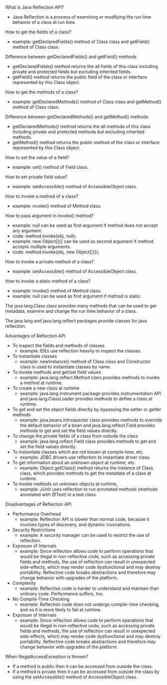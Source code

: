 What is Java Reflection API?
- Java Reflection is a process of examining or modifying the run time behavior of a class at run time.

How to get the fields of a class?
- example: getDeclaredFields() method of Class class and getField() method of Class class.

Difference between getDeclaredFields() and getField() methods
- getDeclaredFields() method returns the all fields of this class including private and protected fields but excluding inherited fields.
- getField() method returns the public field of the class or interface represented by this Class object.

How to get the methods of a class?
- example: getDeclaredMethods() method of Class class and getMethod() method of Class class.

Difference between getDeclaredMethods() and getMethod() methods
- getDeclaredMethods() method returns the all methods of this class including private and protected methods but excluding inherited methods.
- getMethod() method returns the public method of the class or interface represented by this Class object.

How to set the value of a field?
- example: set() method of Field class.

How to set private field value?
- example: setAccessible() method of AccessibleObject class.

How to invoke a method of a class?
- example: invoke() method of Method class.

How to pass argument in invoke() method?
- example: null can be used as first argument if method does not accept any argument.
- code: method.invoke(obj, null);
- example: new Object[]{} can be used as second argument if method accepts multiple arguments.
- code: method.invoke(obj, new Object[]{});

How to invoke a private method of a class?
- example: setAccessible() method of AccessibleObject class.

How to invoke a static method of a class?
- example: invoke() method of Method class.
- example: null can be used as first argument if method is static.

The java.lang.Class class provides many methods that can be used to get metadata, examine and change the run time behavior of a class.

The java.lang and java.lang.reflect packages provide classes for java reflection.

Advantages of Reflection API
- To inspect the fields and methods of classes
  - example: IDEs use reflection heavily to inspect the classes.
- To instantiate classes
  - example: newInstance() method of Class class and Constructor class is used to instantiate classes by name.
- To invoke methods and get/set field values
  - example: java.lang.reflect.Method class provides methods to invoke a method at runtime.
- To create a new class at runtime
  - example: java.lang.instrument package provides instrumentation API and java.lang.ClassLoader provides methods to define a class at runtime.
- To get and set the object fields directly by bypassing the setter or getter methods
  - example: java.beans.Introspector class provides methods to override the default behavior of a bean and java.lang.reflect.Field provides methods to get and set the field values directly.
- To change the private fields of a class from outside the class
  - example: java.lang.reflect.Field class provides methods to get and set the field values directly.
- To instantiate classes which are not known at compile time, etc.
  - example: JDBC drivers use reflection to instantiate driver class.
- To get information about an unknown object at runtime, etc.
  - example: Object.getClass() method returns the instance of Class class, which provides methods to get the metadata of a class at runtime.
- To invoke methods on unknown objects at runtime, 
  - example: JUnit uses reflection to run annotated methods (methods annotated with @Test) in a test class.

Disadvantages of Reflection API
- Performance Overhead
  - example: Reflection API is slower than normal code, because it involves types of discovery, and dynamic invocations.
- Security Restrictions
  - example: A security manager can be used to restrict the use of reflection.
- Exposure of Internals
  - example: Since reflection allows code to perform operations that would be illegal in non-reflective code, such as accessing private fields and methods, the use of reflection can result in unexpected side-effects, which may render code dysfunctional and may destroy portability. Reflective code breaks abstractions and therefore may change behavior with upgrades of the platform.
- Complexity
  - example: Reflective code is harder to understand and maintain than ordinary code. Performance suffers, too.
- No Compile-Time Checking
  - example: Reflection code does not undergo compile-time checking, and so it is more likely to fail at runtime.
- Exposure of Internals
  - example: Since reflection allows code to perform operations that would be illegal in non-reflective code, such as accessing private fields and methods, the use of reflection can result in unexpected side-effects, which may render code dysfunctional and may destroy portability. Reflective code breaks abstractions and therefore may change behavior with upgrades of the platform.


When IllegalAccessException is thrown?
- If a method is public then it can be accessed from outside the class.
- If a method is private then it can be accessed from outside the class by using the setAccessible() method of AccessibleObject class.

